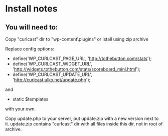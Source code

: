 # Install notes
## You will need to:
Copy "curlcast" dir to "wp-content\plugins\" or istall using zip archive

Replace config options:

* define('WP_CURLCAST_PAGE_URL', 'http://tothebutton.com/stats');
* define('WP_CURLCAST_WIDGET_URL', 'http://widgets.tothebutton.com/stats/scoreboard_mini.html');
* define('WP_CURLCAST_UPDATE_URL', 'http://curlcast.ulko.net/update.php'); 

and

* static $templates

with your own.

Copy update.php to your server, put update.zip with a new version next to it. 
update.zip contains "curlcast" dir with all files inside this dir, not in root of archive.